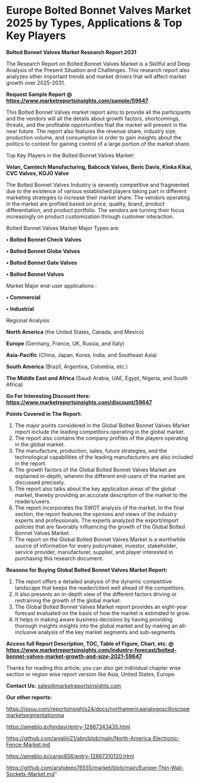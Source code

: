 # Europe Bolted Bonnet Valves Market 2025 by Types, Applications & Top Key Players

<strong>Bolted Bonnet Valves Market Research Report 2031</strong>

The Research Report on Bolted Bonnet Valves Market is a Skillful and Deep Analysis of the Present Situation and Challenges. This research report also analyzes other important trends and market drivers that will affect market growth over 2025-2031.

<strong>Request Sample Report @ <a href=https://www.marketreportsinsights.com/sample/59647>https://www.marketreportsinsights.com/sample/59647</a></strong>

This Bolted Bonnet Valves market report aims to provide all the participants and the vendors will all the details about growth factors, shortcomings, threats, and the profitable opportunities that the market will present in the near future. The report also features the revenue share, industry size, production volume, and consumption in order to gain insights about the politics to contest for gaining control of a large portion of the market share.

Top Key Players in the Bolted Bonnet Valves Market:

<strong>Velan, Camtech Manufacturing, Babcock Valves, Beric Davis, Kinka Kikai, CVC Valves, KOJO Valve</strong>

The Bolted Bonnet Valves Industry is severely competitive and fragmented due to the existence of various established players taking part in different marketing strategies to increase their market share. The vendors operating in the market are profiled based on price, quality, brand, product differentiation, and product portfolio. The vendors are turning their focus increasingly on product customization through customer interaction.

Bolted Bonnet Valves Market Major Types are:

<strong>• Bolted Bonnet Check Valves

• Bolted Bonnet Globe Valves

• Bolted Bonnet Gate Valves

• Bolted Bonnet Valves</strong>

Market Major end-user applications :

<strong>• Commercial

• Industrial</strong>

Regional Analysis

</u><strong><b>North America</b></strong> (the United States, Canada, and Mexico)

<strong><b>Europe </b></strong>(Germany, France, UK, Russia, and Italy)

<strong><b>Asia-Pacific</b></strong> (China, Japan, Korea, India, and Southeast Asia)

<strong><b>South America</b></strong> (Brazil, Argentina, Colombia, etc.)

<strong><b>The Middle East and Africa</b></strong> (Saudi Arabia, UAE, Egypt, Nigeria, and South Africa)

<strong>Go For Interesting Discount Here: <a href=https://www.marketreportsinsights.com/discount/59647>https://www.marketreportsinsights.com/discount/59647</a></strong>

<strong>Points Covered in The Report:</strong>
<ol>
  <li>The major points considered in the Global Bolted Bonnet Valves Market report include the leading competitors operating in the global market.</li>
  <li>The report also contains the company profiles of the players operating in the global market.</li>
  <li>The manufacture, production, sales, future strategies, and the technological capabilities of the leading manufacturers are also included in the report.</li>
  <li>The growth factors of the Global Bolted Bonnet Valves Market are explained in-depth, wherein the different end-users of the market are discussed precisely.</li>
  <li>The report also talks about the key application areas of the global market, thereby providing an accurate description of the market to the readers/users.</li>
  <li>The report incorporates the SWOT analysis of the market. In the final section, the report features the opinions and views of the industry experts and professionals. The experts analyzed the export/import policies that are favorably influencing the growth of the Global Bolted Bonnet Valves Market.</li>
  <li>The report on the Global Bolted Bonnet Valves Market is a worthwhile source of information for every policymaker, investor, stakeholder, service provider, manufacturer, supplier, and player interested in purchasing this research document.</li>
</ol>
<strong>Reasons for Buying Global Bolted Bonnet Valves Market Report:</strong>

<ol>
  <li>The report offers a detailed analysis of the dynamic competitive landscape that keeps the reader/client well ahead of the competitors.</li>
  <li>It also presents an in-depth view of the different factors driving or restraining the growth of the global market.</li>
  <li>The Global Bolted Bonnet Valves Market report provides an eight-year forecast evaluated on the basis of how the market is estimated to grow.</li>
  <li>It helps in making aware business decisions by having providing thorough insights insights into the global market and by making an all-inclusive analysis of the key market segments and sub-segments.</li>
</ol>
<strong>Access full Report Description, TOC, Table of Figure, Chart, etc. @ <a href=https://www.marketreportsinsights.com/industry-forecast/bolted-bonnet-valves-market-growth-and-size-2021-59647>https://www.marketreportsinsights.com/industry-forecast/bolted-bonnet-valves-market-growth-and-size-2021-59647</a></strong>


Thanks for reading this article; you can also get individual chapter wise section or region wise report version like Asia, United States, Europe.

<strong>Contact Us:</strong>
sales@marketreportsinsights.com

<strong>Our other reports:</strong>

<a href=https://issuu.com/reportsinsights24/docs/northamericaanalogoscilloscopemarketsegmentationma>https://issuu.com/reportsinsights24/docs/northamericaanalogoscilloscopemarketsegmentationma</a>

<a href=https://ameblo.jp/hindavi/entry-12887343435.html>https://ameblo.jp/hindavi/entry-12887343435.html</a>

<a href=https://github.com/anjaliiii21/abn/blob/main/North-America-Electronic-Fence-Market.md>https://github.com/anjaliiii21/abn/blob/main/North-America-Electronic-Fence-Market.md</a>

<a href=https://ameblo.jp/cargo656/entry-12887310120.html>https://ameblo.jp/cargo656/entry-12887310120.html</a>

<a href=https://github.com/arshdeep76555/market/blob/main/Europe-Thin-Wall-Sockets-Market.md>https://github.com/arshdeep76555/market/blob/main/Europe-Thin-Wall-Sockets-Market.md</a>"
